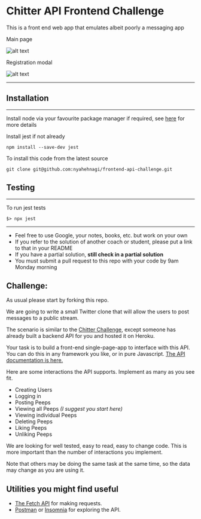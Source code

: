 # Chitter API Frontend Challenge

This is a front end web app that emulates albeit poorly a messaging app

Main page

![alt text](https://github.com/nyahehnagi/frontend-api-challenge/blob/master/docs/chitter2.png)

Registration modal

![alt text](https://github.com/nyahehnagi/frontend-api-challenge/blob/master/docs/chitter_register.png)

----------------------
## Installation
----------------------
Install node via your favourite package manager if required, see [here](https://nodejs.org/en/ "Node") for more details

Install jest if not already
~~~~
npm install --save-dev jest
~~~~

To install this code from the latest source
~~~~
git clone git@github.com:nyahehnagi/frontend-api-challenge.git
~~~~


## Testing
-----------------------
To run jest tests
~~~~
$> npx jest
~~~~


------------------------------------------------
* Feel free to use Google, your notes, books, etc. but work on your own
* If you refer to the solution of another coach or student, please put a link to that in your README
* If you have a partial solution, **still check in a partial solution**
* You must submit a pull request to this repo with your code by 9am Monday morning

Challenge:
-------

As usual please start by forking this repo.

We are going to write a small Twitter clone that will allow the users to post messages to a public stream.

The scenario is similar to the [Chitter Challenge](https://github.com/makersacademy/chitter-challenge), except someone has already built a backend API for you and hosted it on Heroku.

Your task is to build a front-end single-page-app to interface with this API. You can do this in any framework you like, or in pure Javascript. [The API documentation is here.](https://github.com/makersacademy/chitter_api_backend)

Here are some interactions the API supports. Implement as many as you see fit.

* Creating Users
* Logging in
* Posting Peeps
* Viewing all Peeps *(I suggest you start here)*
* Viewing individual Peeps
* Deleting Peeps
* Liking Peeps
* Unliking Peeps

We are looking for well tested, easy to read, easy to change code. This is more important than the number of interactions you implement.

Note that others may be doing the same task at the same time, so the data may change as you are using it.

## Utilities you might find useful

* [The Fetch API](https://developer.mozilla.org/en-US/docs/Web/API/Fetch_API/Using_Fetch) for making requests.
* [Postman](https://www.getpostman.com/) or [Insomnia](https://insomnia.rest/) for exploring the API.
